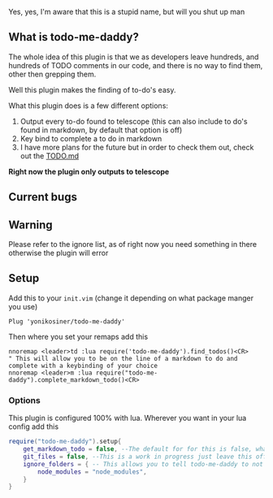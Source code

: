 Yes, yes, I'm aware that this is a stupid name, but will you shut up man

## What is todo-me-daddy?
The whole idea of this plugin is that we as developers leave hundreds, and
hundreds of TODO comments in our code, and there is no way to find them, other
then grepping them.

Well this plugin makes the finding of to-do's easy.

What this plugin does is a few different options:
1. Output every to-do found to telescope (this can also include to do's found in markdown, by default that option is off)
2. Key bind to complete a to do in markdown
3. I have more plans for the future but in order to check them out, check out the [TODO.md](https://github.com/yonikosiner/todo-me-daddy/blob/master/TODO.md)

**Right now the plugin only outputs to telescope**

## Current bugs
## Warning
Please refer to the ignore list, as of right now you need something in there otherwise the plugin will error
## Setup
Add this to your `init.vim` (change it depending on what package manger you use)

```vim
Plug 'yonikosiner/todo-me-daddy'
```

Then where you set your remaps add this
```vim
nnoremap <leader>td :lua require('todo-me-daddy').find_todos()<CR>
" This will allow you to be on the line of a markdown to do and complete with a keybinding of your choice
nnoremap <leader>m :lua require("todo-me-daddy").complete_markdown_todo()<CR>
```

### Options
This plugin is configured 100% with lua. Wherever you want in your lua config add this

```lua
require("todo-me-daddy").setup{
    get_markdown_todo = false, --The default for for this is false, what this does is as well as getting your to do comments this will also grab any to dos from a markdown file
    git_files = false, --This is a work in progress just leave this off for now
    ignore_folders = { -- This allows you to tell todo-me-daddy to not search certin folders for to do's, there needs to be at least something in there or the plugin will glitch right now (I'm working on a fix for this), but you can add as many ignore folders as you want. There will be an option added to the telescope option to only ignore files on each call.
        node_modules = "node_modules",
    }
}
```
